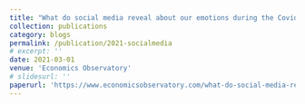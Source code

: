 ```yaml
---
title: "What do social media reveal about our emotions during the Covid-19 crisis?"
collection: publications
category: blogs
permalink: /publication/2021-socialmedia
# excerpt: ''
date: 2021-03-01
venue: 'Economics Observatory'
# slidesurl: ''
paperurl: 'https://www.economicsobservatory.com/what-do-social-media-reveal-about-our-emotions-during-the-covid-19-crisis'
---
```

